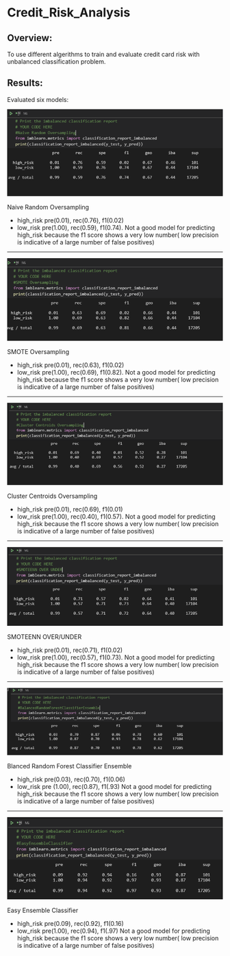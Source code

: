 # Credit_Risk_Analysis
## Overview:
To use different algerithms to train and evaluate credit card risk with unbalanced classification problem.

## Results:
Evaluated six models:

![](images/NROver.PNG)

Naive Random Oversampling
* high_risk pre(0.01), rec(0.76), f1(0.02)
* low_risk pre(1.00), rec(0.59), f1(0.74). 
Not a good model for predicting high_risk because the f1 score shows a very low number( low precision is indicative of a large number of false positives)

_____________________________________________________________________________________________________________

![](images/SMOversampling.PNG)

SMOTE Oversampling
* high_risk pre(0.01), rec(0.63), f1(0.02)
* low_risk pre(1.00), rec(0.69), f1(0.82). 
Not a good model for predicting high_risk because the f1 score shows a very low number( low precision is indicative of a large number of false positives)


_____________________________________________________________________________________________________________

![](images/CSUndersampling.PNG)

Cluster Centroids Oversampling
* high_risk pre(0.01), rec(0.69), f1(0.01)
* low_risk pre(1.00), rec(0.40), f1(0.57).
Not a good model for predicting high_risk because the f1 score shows a very low number( low precision is indicative of a large number of false positives)

_____________________________________________________________________________________________________________

![](images/SMOTEENNOVERUNDER.PNG)

SMOTEENN OVER/UNDER
* high_risk pre(0.01), rec(0.71), f1(0.02)
* low_risk pre(1.00), rec(0.57), f1(0.73).
Not a good model for predicting high_risk because the f1 score shows a very low number( low precision is indicative of a large number of false positives)


_____________________________________________________________________________________________________________

![](images/BRFCEnsemble.PNG)

Blanced Random Forest Classifier Ensemble
* high_risk pre(0.03), rec(0.70), f1(0.06)
* low_risk pre (1.00), rec(0.87), f1(.93)
Not a good model for predicting high_risk because the f1 score shows a very low number( low precision is indicative of a large number of false positives)

_____________________________________________________________________________________________________________

![](images/EasyEnsembleCl.PNG)

Easy Ensemble Classifier
* high_risk pre(0.09), rec(0.92), f1(0.16)
* low_risk pre(1.00), rec(0.94), f1(.97)
Not a good model for predicting high_risk because the f1 score shows a very low number( low precision is indicative of a large number of false positives)


